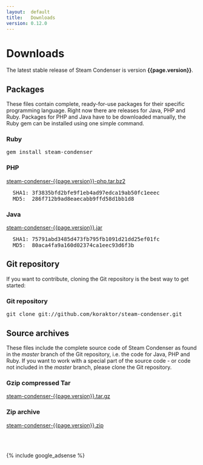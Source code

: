 ```yaml
---
layout:  default
title:   Downloads
version: 0.12.0
---
```

Downloads
=========

The latest stable release of Steam Condenser is version **{{page.version}}**.

## Packages
These files contain complete, ready-for-use packages for their specific
programming language. Right now there are releases for Java, PHP and Ruby.
Packages for PHP and Java have to be downloaded manually, the Ruby gem can be
installed using one simple command.

<div class="command">
  <h3>Ruby</h3>
  <pre>gem install steam-condenser</pre>
</div>

<div class="download">
  <h3>PHP</h3>
  <a href="http://cloud.github.com/downloads/koraktor/steam-condenser/steam-condenser-{{page.version}}-php.tar.bz2">steam-condenser-{{page.version}}-php.tar.bz2</a>
  <br />
  <pre>
  SHA1: 3f3835bfd2bfe9f1eb4ad97edca19ab50fc1eeec
  MD5:  286f712b9ad8eaecabb9ffd58d1bb1d8</pre>
</div>

<div class="download">
  <h3>Java</h3>
  <a href="http://cloud.github.com/downloads/koraktor/steam-condenser/steam-condenser-{{page.version}}.jar">steam-condenser-{{page.version}}.jar</a>
  <br />
  <pre>
  SHA1: 75791abd3485d473fb795fb1091d21dd25ef01fc
  MD5:  80aca4fa9a160d02374ca1eec93d6f3b</pre>
</div>

## Git repository
If you want to contribute, cloning the Git repository is the best way to get
started:

<div class="command">
  <h3>Git repository</h3>
  <pre>git clone git://github.com/koraktor/steam-condenser.git</pre>
</div>

## Source archives
These files include the complete source code of Steam Condenser as found in the
*master* branch of the Git repository, i.e. the code for Java, PHP and Ruby. If
you want to work with a special part of the source code - or code not included
in the *master* branch, please clone the Git repository.

<div class="download">
  <h3>Gzip compressed Tar</h3>
  <a href="http://github.com/koraktor/steam-condenser/tarball/{{page.version}}">steam-condenser-{{page.version}}.tar.gz</a>
</div>

<div class="download">
  <h3>Zip archive</h3>
  <a href="http://github.com/koraktor/steam-condenser/zipball/{{page.version}}">steam-condenser-{{page.version}}.zip</a>
</div>

<br /><br />

{% include google_adsense %}

  [1]: http://github.com/koraktor/steam-condenser/downloads
